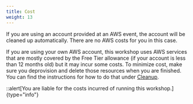 ```yaml
---
title: Cost
weight: 13
---
```


If you are using an account provided at an AWS event, the account will be cleaned up automatically. There are no AWS costs for you in this case.

If you are using your own AWS account, this workshop uses AWS services that are mostly covered by the Free Tier allowance (if your account is less than 12 months old) but it may incur some costs. To minimize cost, make sure you deprovision and delete those resources when you are finished. You can find the instructions for how to do that under [Cleanup](./00-cleanup/README).

::alert[You are liable for the costs incurred of running this workshop.]{type="info"}